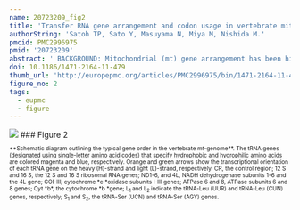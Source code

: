 ```yaml
---
name: 20723209_fig2
title: 'Transfer RNA gene arrangement and codon usage in vertebrate mitochondrial genomes: a new insight into gene order conservation.'
authorString: 'Satoh TP, Sato Y, Masuyama N, Miya M, Nishida M.'
pmcid: PMC2996975
pmid: '20723209'
abstract: ' BACKGROUND: Mitochondrial (mt) gene arrangement has been highly conserved among vertebrates from jawless fishes to mammals for more than 500 million years. It remains unclear, however, whether such long-term persistence is a consequence of some constraints on the gene order. RESULTS: Based on the analysis of codon usage and tRNA gene positions, we suggest that tRNA gene order of the typical vertebrate mt-genomes may be important for their translational efficiency. The vertebrate mt-genome encodes 2 rRNA, 22 tRNA, and 13 transmembrane proteins consisting mainly of hydrophobic domains. We found that the tRNA genes specifying the hydrophobic residues were positioned close to the control region (CR), where the transcription efficiency is estimated to be relatively high. Using 47 vertebrate mt-genome sequences representing jawless fishes to mammals, we further found a correlation between codon usage and tRNA gene positions, implying that highly-used tRNA genes are located close to the CR. In addition, an analysis considering the asymmetric nature of mtDNA replication suggested that the tRNA loci that remain in single-strand for a longer time tend to have more guanine and thymine not suffering deamination mutations in their anticodon sites. CONCLUSIONS: Our analyses imply the existence of translational constraint acting on the vertebrate mt-gene arrangement. Such translational constraint, together with the deamination-related constraint, may have contributed to long-term maintenance of gene order.'
doi: 10.1186/1471-2164-11-479
thumb_url: 'http://europepmc.org/articles/PMC2996975/bin/1471-2164-11-479-2.gif'
figure_no: 2
tags:
  - eupmc
  - figure
---
```

<img src='http://europepmc.org/articles/PMC2996975/bin/1471-2164-11-479-2.jpg' style='max-height: 300px'>
### Figure 2
<p style='font-size: 10px;'>**Schematic diagram outlining the typical gene order in the vertebrate mt-genome**. The tRNA genes (designated using single-letter amino acid codes) that specify hydrophobic and hydrophilic amino acids are colored magenta and blue, respectively. Orange and green arrows show the transcriptional orientation of each tRNA gene on the heavy (H)-strand and light (L)-strand, respectively. CR, the control region; 12 S and 16 S, the 12 S and 16 S ribosomal RNA genes; ND1-6, and 4L, NADH dehydrogenase subunits 1-6 and the 4L gene; COI-III, cytochrome *c *oxidase subunits I-III genes; ATPase 6 and 8, ATPase subunits 6 and 8 genes; Cyt *b*, the cytochrome *b *gene; L<sub>1 </sub>and L<sub>2 </sub>indicate the tRNA-Leu (UUR) and tRNA-Leu (CUN) genes, respectively; S<sub>1 </sub>and S<sub>2</sub>, the tRNA-Ser (UCN) and tRNA-Ser (AGY) genes.</p>